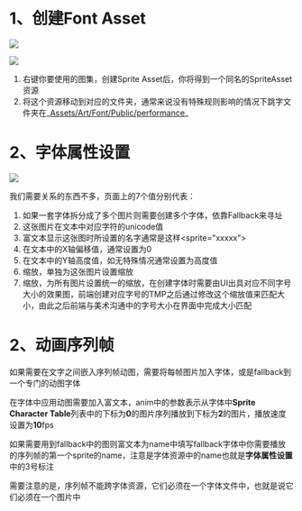 # 1、创建Font Asset
![](https://cdn.nlark.com/yuque/0/2025/png/1580229/1739870464662-b0aea9ed-f6f3-4d23-bd16-e76d347ec073.png)

![](https://cdn.nlark.com/yuque/0/2025/png/1580229/1739870615706-42e54b7b-6aaa-444e-958f-3e29b32687d7.png)

1. 右键你要使用的图集，创建Sprite Asset后，你将得到一个同名的SpriteAsset资源
2. 将这个资源移动到对应的文件夹，通常来说没有特殊规则影响的情况下跳字文件夹在_<u>Assets/Art/Font/Public/performance</u>_





# 2、字体属性设置
![](https://cdn.nlark.com/yuque/0/2025/png/1580229/1739871140813-a6dde679-e61b-46d3-aefa-f813cf5d11a6.png)

我们需要关系的东西不多，页面上的7个值分别代表：

1. 如果一套字体拆分成了多个图片则需要创建多个字体，依靠Fallback来寻址
2. 这张图片在文本中对应字符的unicode值
3. 富文本显示这张图时所设置的名字通常是这样<sprite="xxxxx"></sprite>
4. 在文本中的X轴偏移值，通常设置为0
5. 在文本中的Y轴高度值，如无特殊情况通常设置为高度值
6. 缩放，单独为这张图片设置缩放
7. 缩放，为所有图片设置统一的缩放，在创建字体时需要由UI出具对应不同字号大小的效果图，前端创建对应字号的TMP之后通过修改这个缩放值来匹配大小，由此之后前端与美术沟通中的字号大小在界面中完成大小匹配



# 2、动画序列帧
如果需要在文字之间嵌入序列帧动图，需要将每帧图片加入字体，或是fallback到一个专门的动图字体

在字体中应用动图需要加入富文本<u><sprite anim="0,2,10"></u>，anim中的参数表示从字体中**Sprite Character Table**列表中的下标为**0**的图片序列播放到下标为**2**的图片，播放速度设置为**10**fps

如果需要用到fallback中的图则富文本为<u><sprite name="fallback_sprite_name" anim="0,2,10"></u>name中填写fallback字体中你需要播放的序列帧的第一个sprite的name，注意是字体资源中的name也就是**字体属性设置**中的3号标注

需要注意的是，序列帧不能跨字体资源，它们必须在一个字体文件中，也就是说它们必须在一个图片中

